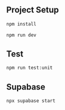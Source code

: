## Project Setup

```sh
npm install
```

```sh
npm run dev
```

## Test

```sh
npm run test:unit
```

## Supabase

```sh
npx supabase start
```
